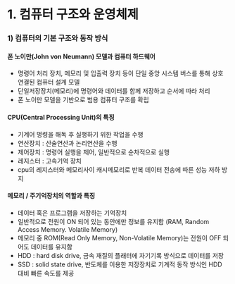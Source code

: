 # 1. 컴퓨터 구조와 운영체제

### 1) 컴퓨터의 기본 구조와 동작 방식
#### 폰 노이만(John von Neumann) 모델과 컴퓨터 하드웨어
- 명령어 처리 장치, 메모리 및 입출력 장치 등이 단일 중앙 시스템 버스를 통해
상호 연결된 컴퓨터 설계 모델
- 단일저장장치(메모리)에 명령어와 데이터를 함께 저장하고 순서에 따라 처리
- 폰 노이만 모델을 기반으로 범용 컴퓨터 구조를 확립

#### CPU(Central Processing Unit)의 특징
- 기계어 명령을 해독 후 실행하기 위한 작업을 수행
- 연산장치 : 산술연산과 논리연산을 수행 
- 제어장치 : 명령어 실행을 제어, 일반적으로 순차적으로 실행
- 레지스터 : 고속기억 장치
- cpu의 레지스터와 메모리사이 캐시메모리로 반복 데이터 전송에 따른 성능 저하 방지

#### 메모리 / 주기억장치의 역할과 특징
- 데이터 혹은 프로그램을 저장하는 기억장치
- 일반적으로 전원이 ON 되어 있는 동안에만 정보를 유지함 (RAM, Random Access Memory. Volatile Memory)
- 메모리 중 ROM(Read Only Memory, Non-Volatile Memory)는 전원이 OFF 되어도 데이터를 유지함
- HDD : hard disk drive, 금속 재질의 플래터에 자기기록 방식으로 데이터를 저장
- SSD : solid state drive, 반도체를 이용한 저장장치로 기계적 동작 방식인 HDD 대비 빠른 속도를 제공

#### 
